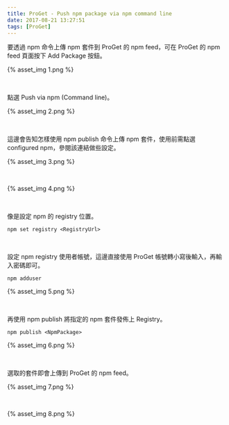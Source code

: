 ```yaml
---
title: ProGet - Push npm package via npm command line
date: 2017-08-21 13:27:51
tags: [ProGet]
---
```


要透過 npm 命令上傳 npm 套件到 ProGet 的 npm feed，可在 ProGet 的 npm feed 頁面按下 Add Package 按鈕。  

<!-- More -->

{% asset_img 1.png %}

<br/>


點選 Push via npm (Command line)。  

{% asset_img 2.png %}

<br/>


這邊會告知怎樣使用 npm publish 命令上傳 npm 套件，使用前需點選 configured npm，參閱該連結做些設定。  

{% asset_img 3.png %}

<br/>


{% asset_img 4.png %}

<br/>


像是設定 npm 的 registry 位置。  

    npm set registry <RegistryUrl>

<br/>	


設定 npm registry 使用者帳號，這邊直接使用 ProGet 帳號轉小寫後輸入，再輸入密碼即可。  

    npm adduser
	
{% asset_img 5.png %}

<br/>


再使用 npm publish 將指定的 npm 套件發佈上 Registry。  

    npm publish <NpmPackage>

{% asset_img 6.png %}

<br/>


選取的套件即會上傳到 ProGet 的 npm feed。  

{% asset_img 7.png %}

<br/>


{% asset_img 8.png %}

<br/>